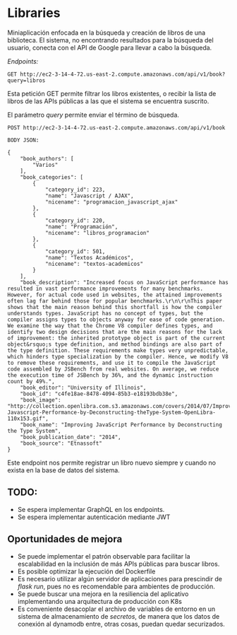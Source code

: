 # Libraries
Miniaplicación enfocada en la búsqueda y creación de libros de una biblioteca.  El sistema, no encontrando resultados para la búsqueda del usuario, conecta con el API de Google para llevar a cabo la búsqueda.

_Endpoints:_
```
GET http://ec2-3-14-4-72.us-east-2.compute.amazonaws.com/api/v1/book?query=libros
```
Esta petición GET permite filtrar los libros existentes, o recibir la lista de libros de las APIs públicas
a las que el sistema se encuentra suscrito.

El parámetro _query_ permite enviar el término de búsqueda.

```
POST http://ec2-3-14-4-72.us-east-2.compute.amazonaws.com/api/v1/book

BODY JSON:

{
    "book_authors": [
        "Varios"
    ],
    "book_categories": [
        {
            "category_id": 223,
            "name": "Javascript / AJAX",
            "nicename": "programacion_javascript_ajax"
        },
        {
            "category_id": 220,
            "name": "Programación",
            "nicename": "libros_programacion"
        },
        {
            "category_id": 501,
            "name": "Textos Académicos",
            "nicename": "textos-academicos"
        }
    ],
    "book_description": "Increased focus on JavaScript performance has resulted in vast performance improvements for many benchmarks. However, for actual code used in websites, the attained improvements often lag far behind those for popular benchmarks.\r\n\r\nThis paper shows that the main reason behind this shortfall is how the compiler understands types. JavaScript has no concept of types, but the compiler assigns types to objects anyway for ease of code generation. We examine the way that the Chrome V8 compiler defines types, and identify two design decisions that are the main reasons for the lack of improvement: the inherited prototype object is part of the current object&rsquo;s type definition, and method bindings are also part of the type definition. These requirements make types very unpredictable, which hinders type specialization by the compiler. Hence, we modify V8 to remove these requirements, and use it to compile the JavaScript code assembled by JSBench from real websites. On average, we reduce the execution time of JSBench by 36%, and the dynamic instruction count by 49%.",
    "book_editor": "University of Illinois",
    "book_id": "c4fe18ae-8478-4094-85b3-e18193bdb38e",
    "book_image": "http://collection.openlibra.com.s3.amazonaws.com/covers/2014/07/Improving-Javascript-Performance-by-Deconstructing-theType-System-OpenLibra-110x153.gif",
    "book_name": "Improving JavaScript Performance by Deconstructing the Type System",
    "book_publication_date": "2014",
    "book_source": "Etnassoft"
}
```

Este endpoint nos permite registrar un libro nuevo siempre y cuando no exista en la base de datos del sistema.

## TODO:
- Se espera implementar GraphQL en los endpoints.
- Se espera implementar autenticación mediante JWT

## Oportunidades de mejora
- Se puede implementar el patrón observable para facilitar la escalabilidad en la inclusión de más APIs públicas para buscar libros.
- Es posible optimizar la ejecución del Dockerfile
- Es necesario utilizar algún servidor de aplicaciones para prescindir de _flask run_, pues no es recomendable para ambientes de producción.
- Se puede buscar una mejora en la resiliencia del aplicativo implementando una arquitectura de producción con K8s
- Es conveniente desacoplar el archivo de variables de entorno en un sistema de almacenamiento de _secretos_, de manera que los datos de conexión al dynamodb entre, otras cosas, puedan quedar securizados.